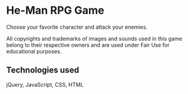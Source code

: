 # He-Man RPG Game

Choose your favorite character and attack your enemies.

All copyrights and trademarks of images and sounds used in this game belong to their respective owners and are used under Fair Use for educational purposes.

## Technologies used

jQuery, JavaScript, CSS, HTML
